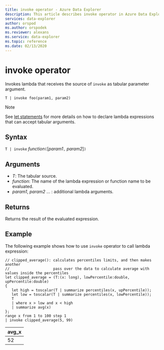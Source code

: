 ```yaml
---
title: invoke operator - Azure Data Explorer
description: This article describes invoke operator in Azure Data Explorer.
services: data-explorer
author: orspod
ms.author: orspodek
ms.reviewer: alexans
ms.service: data-explorer
ms.topic: reference
ms.date: 02/13/2020
---
```

# invoke operator

Invokes lambda that receives the source of `invoke` as tabular parameter argument.

```kusto
T | invoke foo(param1, param2)
```

> [!NOTE]
> See [let statements](./letstatement.md) for more details on how to declare lambda expressions that can accept tabular arguments.
 
## Syntax

`T | invoke` *function*`(`[*param1*`,` *param2*]`)`

## Arguments

* *T*: The tabular source.
* *function*: The name of the lambda expression or function name to be evaluated.
* *param1*, *param2* ... : additional lambda arguments.

## Returns

Returns the result of the evaluated expression.

## Example

The following example shows how to use `invoke` operator to call lambda expression:

<!-- csl: https://help.kusto.windows.net/KustoMonitoringPersistentDatabase -->
```kusto
// clipped_average(): calculates percentiles limits, and then makes another 
//                    pass over the data to calculate average with values inside the percentiles
let clipped_average = (T:(x: long), lowPercentile:double, upPercentile:double)
{
   let high = toscalar(T | summarize percentiles(x, upPercentile));
   let low = toscalar(T | summarize percentiles(x, lowPercentile));
   T 
   | where x > low and x < high
   | summarize avg(x) 
};
range x from 1 to 100 step 1
| invoke clipped_average(5, 99)
```

|avg_x|
|---|
|52|
